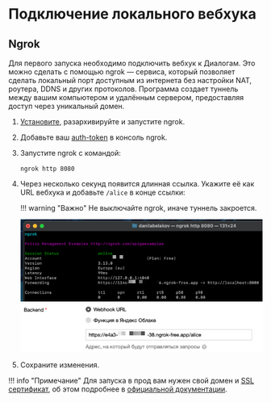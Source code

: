 # Подключение локального вебхука

## Ngrok

Для первого запуска необходимо подключить вебхук к Диалогам. Это можно сделать с помощью ngrok — сервиса, который позволяет сделать локальный порт доступным из интернета без настройки NAT, роутера, DDNS и других протоколов. Программа создает туннель между вашим компьютером и удалённым сервером, предоставляя доступ через уникальный домен.

1. [Установите](https://dashboard.ngrok.com/get-started/setup), разархивируйте и запустите ngrok.
2. Добавьте ваш [auth-token](https://dashboard.ngrok.com/get-started/your-authtoken) в консоль ngrok.
3. Запустите ngrok с командой:
    ```shell
    ngrok http 8080
    ```
4. Через несколько секунд появится длинная ссылка. Укажите её как URL вебхука и добавьте `/alice` в конце ссылки:

    !!! warning "Важно"
        Не выключайте ngrok, иначе туннель закроется.

    ![ngrok](assets/ngrok_runnable.png)
    ![webhook_url.png](assets/webhook_url.png)

5. Сохраните изменения.

!!! info "Примечание"
    Для запуска в прод вам нужен свой домен и [SSL сертификат](https://wiki.yaboard.com/s/zc), об этом подробнее в [официальной документации](https://yandex.ru/dev/dialogs/alice/doc/deploy-overview.html).
